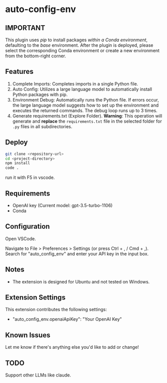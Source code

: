 # auto-config-env 

## IMPORTANT
This plugin uses *pip* to install packages *within a Conda environment*, defaulting to the *base* environment. 
After the plugin is deployed, please select the corresponding Conda environment or create a new environment from the bottom-right corner.
## Features
1. Complete Imports: Completes imports in a single Python file.
2. Auto Config:  Utilizes a large language model to automatically install Python packages with pip.
3. Environment Debug: Automatically runs the Python file. If errors occur, the large language model suggests how to set up the environment and executes the returned commands. The debug loop runs up to 3 times.
4. Generate requirements.txt (Explore Folder). **Warning**: This operation will generate and **replace** the `requirements.txt` file in the selected folder for `.py` files in all subdirectories.

<!-- 
Describe specific features of your extension including screenshots of your extension in action. Image paths are relative to this README file.

For example, if there is an image subfolder under your extension project workspace:

\!\[feature X\]\(images/feature-x.png\)

> Tip: Many popular extensions utilize animations. This is an excellent way to show off your extension! We recommend short, focused animations that are easy to follow.
-->

## Deploy
```sh
git clone <repository-url>
cd <project-directory>
npm install 
code .
```

run it with F5 in vscode.



## Requirements
- OpenAI key (Current model: gpt-3.5-turbo-1106)
- Conda

## Configuration
Open VSCode.

Navigate to File > Preferences > Settings (or press Ctrl + , / Cmd + ,).
Search for "auto_config_env" and enter your API key in the input box.

## Notes
- The extension is designed for Ubuntu and not tested on Windows.


## Extension Settings

This extension contributes the following settings:

* "auto_config_env.openaiApiKey": "Your OpenAI Key"

<!-- Include if your extension adds any VS Code settings through the `contributes.configuration` extension point.

For example:

This extension contributes the following settings:

* `myExtension.enable`: Enable/disable this extension.
* `myExtension.thing`: Set to `blah` to do something. -->

## Known Issues


Let me know if there's anything else you'd like to add or change!

<!-- ## Release Notes -->


## TODO
Support other LLMs like claude. 
<!-- Json {"id","header","filename","去掉header的code",project:"[path]content\n\n\n [path]|content"} -->
